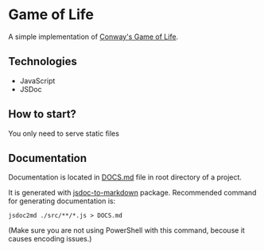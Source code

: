 # Game of Life

A simple implementation of [Conway's Game of Life](https://en.wikipedia.org/wiki/Conway%27s_Game_of_Life).

## Technologies

-   JavaScript
-   JSDoc

## How to start?

You only need to serve static files

## Documentation

Documentation is located in [DOCS.md](./DOCS.md) file in root directory of a project.

It is generated with [jsdoc-to-markdown](https://github.com/jsdoc2md/jsdoc-to-markdown) package. Recommended command for generating documentation is:

    jsdoc2md ./src/**/*.js > DOCS.md

(Make sure you are not using PowerShell with this command, becouse it causes encoding issues.)
